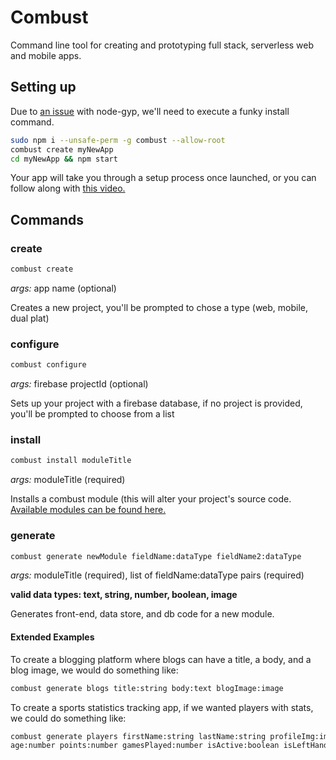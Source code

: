 # Combust

Command line tool for creating and prototyping full stack, serverless web and mobile apps.

## Setting up

Due to [an issue](https://github.com/nodejs/node-gyp/issues/454) with node-gyp, we'll need to execute a funky install command.

```sh
sudo npm i --unsafe-perm -g combust --allow-root
combust create myNewApp
cd myNewApp && npm start
```

Your app will take you through a setup process once launched, or you can follow along with [this video.](https://youtu.be/NocD6ElmdF0?t=89)

## Commands

### create

```sh
combust create
```

<i>args:</i> app name (optional)

Creates a new project, you'll be prompted to chose a type (web, mobile, dual plat)

### configure

```sh
combust configure
```

<i>args:</i> firebase projectId (optional)

Sets up your project with a firebase database, if no project is provided, you'll be prompted to choose from a list

### install

```sh
combust install moduleTitle
```

<i>args:</i> moduleTitle (required)

Installs a combust module (this will alter your project's source code. [Available modules can be found here.](https://joeroddy.github.io/combust/modules.html)

### generate

```sh
combust generate newModule fieldName:dataType fieldName2:dataType
```

<i>args:</i> moduleTitle (required), list of fieldName:dataType pairs (required)

<b>valid data types: text, string, number, boolean, image</b>

Generates front-end, data store, and db code for a new module.

#### Extended Examples

To create a blogging platform where blogs can have a title, a body, and a blog image, we would do something like:

```sh
combust generate blogs title:string body:text blogImage:image
```

To create a sports statistics tracking app, if we wanted players with stats, we could do something like:

```sh
combust generate players firstName:string lastName:string profileImg:image bio:text
age:number points:number gamesPlayed:number isActive:boolean isLeftHanded:boolean
```
